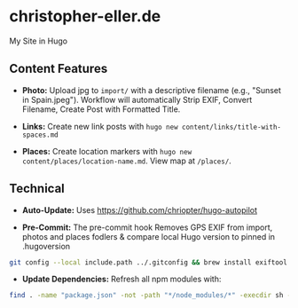 # christopher-eller.de
My Site in Hugo

## Content Features

- **Photo:** Upload jpg to `import/` with a descriptive filename (e.g., "Sunset in Spain.jpeg"). Workflow will automatically Strip EXIF, Convert Filename, Create Post with Formatted Title.

- **Links:** Create new link posts with `hugo new content/links/title-with-spaces.md`

- **Places:** Create location markers with `hugo new content/places/location-name.md`. View map at `/places/`.

## Technical

- **Auto-Update:** Uses https://github.com/chriopter/hugo-autopilot

- **Pre-Commit:** The pre-commit hook Removes GPS EXIF from import, photos and places fodlers & compare local Hugo version to pinned in .hugoversion
```bash
git config --local include.path ../.gitconfig && brew install exiftool
```

- **Update Dependencies:** Refresh all npm modules with:
```bash
find . -name "package.json" -not -path "*/node_modules/*" -execdir sh -c 'echo "Updating in $(pwd)" && npm update' \;
``` 
